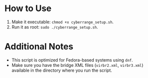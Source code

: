 # How to Use

1. Make it executable: `chmod +x cyberrange_setup.sh`.
2. Run it as root: `sudo ./cyberrange_setup.sh`.

# Additional Notes

- This script is optimized for Fedora-based systems using `dnf`.
- Make sure you have the bridge XML files (`virbr2.xml`, `virbr3.xml`) available in the directory where you run the script.